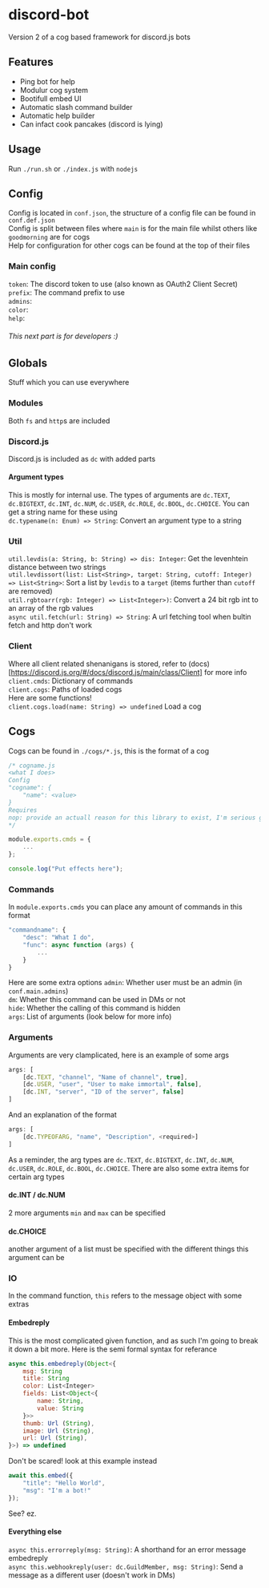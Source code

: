 # discord-bot
Version 2 of a cog based framework for discord.js bots  

## Features
* Ping bot for help
* Modulur cog system
* Bootifull embed UI
* Automatic slash command builder
* Automatic help builder
* Can infact cook pancakes (discord is lying)

## Usage
Run `./run.sh` or `./index.js` with `nodejs`

## Config
Config is located in `conf.json`, the structure of a config file can be found in `conf.def.json`  
Config is split between files where `main` is for the main file whilst others like `goodmorning` are for cogs  
Help for configuration for other cogs can be found at the top of their files  

### Main config
`token`: The discord token to use (also known as OAuth2 Client Secret) 
`prefix`: The command prefix to use  
`admins`:  
`color`:  
`help`:  

###### This next part is for developers :)

## Globals
Stuff which you can use everywhere

### Modules
Both `fs` and `http`s are included

### Discord.js
Discord.js is included as `dc` with added parts  
#### Argument types
This is mostly for internal use. The types of arguments are `dc.TEXT`, `dc.BIGTEXT`, `dc.INT`, `dc.NUM`, `dc.USER`, `dc.ROLE`, `dc.BOOL`, `dc.CHOICE`. You can get a string name for these using  
`dc.typename(n: Enum) => String`: Convert an argument type to a string

### Util
`util.levdis(a: String, b: String) => dis: Integer`: Get the levenhtein distance between two strings  
`util.levdissort(list: List<String>, target: String, cutoff: Integer) => List<String>`: Sort a list by `levdis` to a `target` (items further than `cutoff` are removed)  
`util.rgbtoarr(rgb: Integer) => List<Integer>)`: Convert a 24 bit rgb int to an array of the rgb values  
`async util.fetch(url: String) => String`: A url fetching tool when bultin fetch and http don't work  

### Client
Where all client related shenanigans is stored, refer to (docs)[https://discord.js.org/#/docs/discord.js/main/class/Client] for more info  
`client.cmds`: Dictionary of commands  
`client.cogs`: Paths of loaded cogs  
Here are some functions!  
`client.cogs.load(name: String) => undefined` Load a cog

## Cogs
Cogs can be found in `./cogs/*.js`, this is the format of a cog  
```js
/* cogname.js
<what I does>
Config
"cogname": {
	"name": <value>
}
Requires
nop: provide an actuall reason for this library to exist, I'm serious go onto npm, search nop, and tell me why this exists and why 42 other libraries depend on LITERALLY NOTHING whilst having FIVE THOUSAND, THREE HUNDRED AND FORTY SIX WEEKLY DOWNLODS. LIKE I CAN WRITE THIS CODE RIGHT HERE RIGHT NOW, 3, 2, 1, function nop(){}, wow i DID IT AAAAGH
*/

module.exports.cmds = {
	...
};

console.log("Put effects here");
```

### Commands
In `module.exports.cmds` you can place any amount of commands in this format  
```js
"commandname": {
	"desc": "What I do",
	"func": async function (args) {
		...
	}
}
```  
Here are some extra options
`admin`: Whether user must be an admin (in `conf.main.admins`)  
`dm`: Whether this command can be used in DMs or not  
`hide`: Whether the calling of this command is hidden  
`args`: List of arguments (look below for more info)

### Arguments
Arguments are very clamplicated, here is an example of some args  
```js
args: [
	[dc.TEXT, "channel", "Name of channel", true],
	[dc.USER, "user", "User to make immortal", false],
	[dc.INT, "server", "ID of the server", false]
]
```  
And an explanation of the format
```js
args: [
	[dc.TYPEOFARG, "name", "Description", <required>]
]
```
As a reminder, the arg types are `dc.TEXT`, `dc.BIGTEXT`, `dc.INT`, `dc.NUM`, `dc.USER`, `dc.ROLE`, `dc.BOOL`, `dc.CHOICE`. There are also some extra items for certain arg types  
#### dc.INT / dc.NUM
2 more arguments `min` and `max` can be specified
#### dc.CHOICE
another argument of a list must be specified with the different things this argument can be

### IO
In the command function, `this` refers to the message object with some extras
#### Embedreply
This is the most complicated given function, and as such I'm going to break it down a bit more. Here is the semi formal syntax for referance  
```js
async this.embedreply(Object<{
	msg: String
	title: String
	color: List<Integer>
	fields: List<Object<{
		name: String,
		value: String
	}>>
	thumb: Url (String),
	image: Url (String),
	url: Url (String),
}>) => undefined
```
Don't be scared! look at this example instead  
```js
await this.embed({
	"title": "Hello World",
	"msg": "I'm a bot!"
});
```
See? ez.
#### Everything else
`async this.errorreply(msg: String)`: A shorthand for an error message embedreply  
`async this.webhookreply(user: dc.GuildMember, msg: String)`: Send a message as a different user (doesn't work in DMs)


